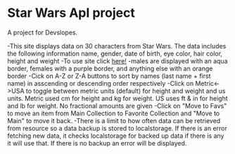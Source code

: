 # Star Wars ApI project
A project for Devslopes.


-This site displays data on 30 characters from Star Wars.  The data includes the following information name, gender, date of birth, eye color, hair color, height and weight
-To use site click [here!](https://jaliiidevslopes.github.io/star-wars-api-project/)
-males are displayed with an aqua border, females with a purple border, and anything else with an orange border
-Cick on A-Z or Z-A buttons to sort by names (last name + first name) in asscending or descending order respectively
-Click on Metric<->USA to toggle between metric units (default) for height and weight and us units.  Metric used cm for height and kg for weight.  US uses ft & in for height and lb for weight.  No fractional amounts are given
-Click on "Move to Favs" to move an item from Main Collection to Favorite Collection and "Move to Main" to move it back.
-There is a limit to how often data can be retrieved from resource so a data backup is stored to localstorage.  If there is an error fetching new data, it checks localstorage for backed up data  if there is any it will use that. If there is no backup an error will be displayed. 
